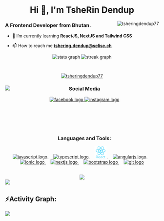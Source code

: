 <h1 align="center">Hi 👋, I'm TsheRin Dendup</h1>

<img align="right" src="https://visitcount.itsvg.in/api?id=tsheringdendup77&icon=7&color=9"  height="30" alt="tsheringdendup77" />
<h3 align="left">A Frontend Developer from Bhutan.</h3>

- 🌱 I’m currently learning **ReactJS, NextJS and Tailwind CSS**

- 📫 How to reach me **tshering.dendup@selise.ch**

<p align="center">
  <img src="https://github-readme-stats.vercel.app/api?username=tsheringdendup77&hide_title=false&hide_rank=false&show_icons=true&include_all_commits=true&count_private=true&disable_animations=false&theme=blueberry&locale=en&hide_border=false&order=1" height="160" alt="stats graph"  />
  <img src="https://streak-stats.demolab.com?user=tsheringdendup77&locale=en&mode=daily&theme=slateorange&hide_border=false&border_radius=5&order=3" height="160" alt="streak graph"  />
</p>
<br>

<p align="center"> <a href="https://github.com/ryo-ma/github-profile-trophy"><img src="https://github-profile-trophy.vercel.app/?username=tsheringdendup77&column=7&theme=onestar&no-bg=true" alt="tsheringdendup77" /></a> </p>

<div align="center">
  <img align="left" src="http://github-profile-summary-cards.vercel.app/api/cards/stats?username=tsheringdendup77&theme=aura_dark" height="180em" />

  <h3 align="">Social Media</h3>

  <a href="https://www.facebook.com/TsheRinDenDup.605" target="_blank">
    <img src="https://raw.githubusercontent.com/maurodesouza/profile-readme-generator/master/src/assets/icons/social/facebook/default.svg" width="62" height="50" alt="facebook logo"  />
  </a>

  <a href="https://instagram.com/tsherin_hiruko_65" target="_blank">
    <img src="https://raw.githubusercontent.com/maurodesouza/profile-readme-generator/master/src/assets/icons/social/instagram/default.svg" width="62" height="50" alt="instagram logo"  />
  </a>
</div>
<br>
<br>
<br>
<br>
<br>
<h3 align="center">Languages and Tools:</h3>
<p align="center">
  <a href="https://developer.mozilla.org/en-US/docs/Web/JavaScript" target="_blank" rel="noreferrer">
    <img src="https://cdn.jsdelivr.net/gh/devicons/devicon/icons/javascript/javascript-original.svg" height="40" alt="javascript logo"/>
  </a>

  <img width="12" />

  <a href="https://www.typescriptlang.org/" target="_blank" rel="noreferrer">
    <img src="https://cdn.jsdelivr.net/gh/devicons/devicon/icons/typescript/typescript-original.svg" height="40" alt="typescript logo"  />
  </a>
  
  <img width="12" />
  
  <a href="https://reactjs.org/" target="_blank" rel="noreferrer">
    <img src="https://raw.githubusercontent.com/devicons/devicon/master/icons/react/react-original-wordmark.svg" alt="react logo" height="40"/>
  </a>

  <img width="12" />
  <a href="https://angular.io" target="_blank" rel="noreferrer">
  <img src="https://cdn.jsdelivr.net/gh/devicons/devicon/icons/angularjs/angularjs-original.svg" height="40" alt="angularjs logo"  />
  </a>

  <img width="12" />

  <a href="https://ionicframework.com/" target="_blank" rel="noreferrer">
    <img src="https://cdn.jsdelivr.net/gh/devicons/devicon/icons/ionic/ionic-original.svg" height="40" alt="ionic logo"  />
  </a>

  <img width="12" />

  <a href="https://nextjs.org/" target="_blank" rel="noreferrer">
    <img src="https://cdn.jsdelivr.net/gh/devicons/devicon/icons/nextjs/nextjs-original.svg" height="40" alt="nextjs logo"  />
  </a>

  <img width="12" />

  <a href="https://getbootstrap.com/" target="_blank" rel="noreferrer">
    <img src="https://cdn.jsdelivr.net/gh/devicons/devicon/icons/bootstrap/bootstrap-original.svg" height="40" alt="bootstrap logo"  />
  </a>

  <img width="12" />

  <a href="https://git-scm.com/" target="_blank" rel="noreferrer">
    <img src="https://cdn.jsdelivr.net/gh/devicons/devicon/icons/git/git-original.svg" height="40" alt="git logo"  />
  </a>
</p>
<br>

<div align="center"> 
  <img align="center" src="http://github-profile-summary-cards.vercel.app/api/cards/profile-details?username=tsheringdendup77&theme=algolia" height="237em" />
</div>

<img src="https://user-images.githubusercontent.com/73097560/115834477-dbab4500-a447-11eb-908a-139a6edaec5c.gif">
<h2 align="left">⚡Activity Graph:</h2>
<img align="center" src="https://github-readme-activity-graph.vercel.app/graph?username=tsheringdendup77&theme=react-dark"/>

